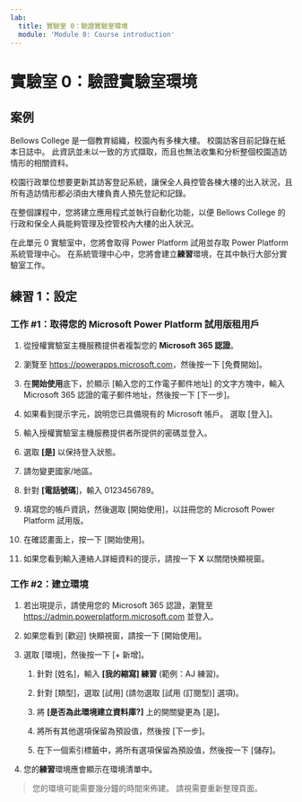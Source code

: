 ```yaml
---
lab:
  title: 實驗室 0：驗證實驗室環境
  module: 'Module 0: Course introduction'
---
```


# <a name="lab-0-validate-lab-environment"></a>實驗室 0：驗證實驗室環境

## <a name="scenario"></a>案例

Bellows College 是一個教育組織，校園內有多棟大樓。 校園訪客目前記錄在紙本日誌中。 此資訊並未以一致的方式擷取，而且也無法收集和分析整個校園造訪情形的相關資料。

校園行政單位想要更新其訪客登記系統，讓保全人員控管各棟大樓的出入狀況，且所有造訪情形都必須由大樓負責人預先登記和記錄。

在整個課程中，您將建立應用程式並執行自動化功能，以便 Bellows College 的行政和保全人員能夠管理及控管校內大樓的出入狀況。

在此單元 0 實驗室中，您將會取得 Power Platform 試用並存取 Power Platform 系統管理中心。 在系統管理中心中，您將會建立**練習**環境，在其中執行大部分實驗室工作。

## <a name="exercise-1--setup"></a>練習 1：設定

### <a name="task-1---acquire-your-microsoft-power-platform-trial-tenant"></a>工作 \#1：取得您的 Microsoft Power Platform 試用版租用戶

1. 從授權實驗室主機服務提供者複製您的 **Microsoft 365 認證**。

1. 瀏覽至 <https://powerapps.microsoft.com>，然後按一下 [免費開始]。

1. 在**開始使用**底下，於顯示 [輸入您的工作電子郵件地址] 的文字方塊中，輸入 Microsoft 365 認證的電子郵件地址，然後按一下 [下一步]。

1. 如果看到提示字元，說明您已具備現有的 Microsoft 帳戶。 選取 [登入]。

1. 輸入授權實驗室主機服務提供者所提供的密碼並登入。

1. 選取 **[是]** 以保持登入狀態。

1. 請勿變更國家/地區。

1. 針對 **[電話號碼**]，輸入 0123456789。

1. 填寫您的帳戶資訊，然後選取 [開始使用]，以註冊您的 Microsoft Power Platform 試用版。

1. 在確認畫面上，按一下 [開始使用]。

1. 如果您看到輸入連絡人詳細資料的提示，請按一下 **X** 以關閉快顯視窗。

### <a name="task-2--create-environment"></a>工作 \#2：建立環境

1. 若出現提示，請使用您的 Microsoft 365 認證，瀏覽至 <https://admin.powerplatform.microsoft.com> 並登入。

1. 如果您看到 [歡迎] 快顯視窗，請按一下 [開始使用]。

1. 選取 [環境]，然後按一下 [+ 新增]。

    1. 針對 [姓名]，輸入 **[我的縮寫] 練習** (範例：AJ 練習)。

    1. 針對 [類型]，選取 [試用] (請勿選取 [試用 (訂閱型)] 選項)。

    1. 將 **[是否為此環境建立資料庫?]** 上的開關變更為 [是]。

    1. 將所有其他選項保留為預設值，然後按 [下一步]。

    1. 在下一個索引標籤中，將所有選項保留為預設值，然後按一下 [儲存]。

1. 您的**練習**環境應會顯示在環境清單中。

> 您的環境可能需要幾分鐘的時間來佈建。 請視需要重新整理頁面。
